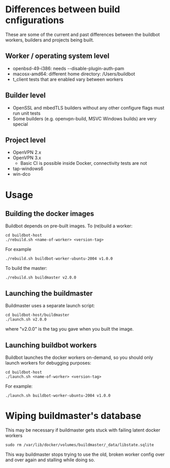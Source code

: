 # Differences between build cnfigurations

These are some of the current and past differences between the buildbot
workers, builders and projects being built.

## Worker / operating system level

* openbsd-49-i386: needs --disable-plugin-auth-pam
* macosx-amd64: different home directory: /Users/buildbot
* t_client tests that are enabled vary between workers

## Builder level

* OpenSSL and mbedTLS builders without any other configure flags must run unit tests
* Some builders (e.g. openvpn-build, MSVC Windows builds) are very special

## Project level

* OpenVPN 2.x
* OpenVPN 3.x
    * Basic CI is possible inside Docker, connectivity tests are not
* tap-windows6
* win-dco

# Usage

## Building the docker images

Buildbot depends on pre-built images. To (re)build a worker:

    cd buildbot-host
    ./rebuild.sh <name-of-worker> <version-tag>

For example

    ./rebuild.sh buildbot-worker-ubuntu-2004 v1.0.0

To build the master:

    ./rebuild.sh buildmaster v2.0.0

## Launching the buildmaster

Buildmaster uses a separate launch script:

    cd buildbot-host/buildmaster
    ./launch.sh v2.0.0

where "v2.0.0" is the tag you gave when you built the image.

## Launching buildbot workers

Buildbot launches the docker workers on-demand, so you should only launch
workers for debugging purposes:

    cd buildbot-host
    ./launch.sh <name-of-worker> <version-tag>

For example:

    ./launch.sh buildbot-worker-ubuntu-2004 v1.0.0


# Wiping buildmaster's database

This may be necessary if buildmaster gets stuck with failing latent docker workers

    sudo rm /var/lib/docker/volumes/buildmaster/_data/libstate.sqlite

This way buildmaster stops trying to use the old, broken worker config over and
over again and stalling while doing so.
